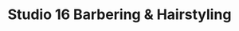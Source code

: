 ---
title: "Studio 16 Barbering & Hairstyling"
url: /smiths-falls/studio-16-barbering-and-hairstyling/
shop: hairdresser
---
